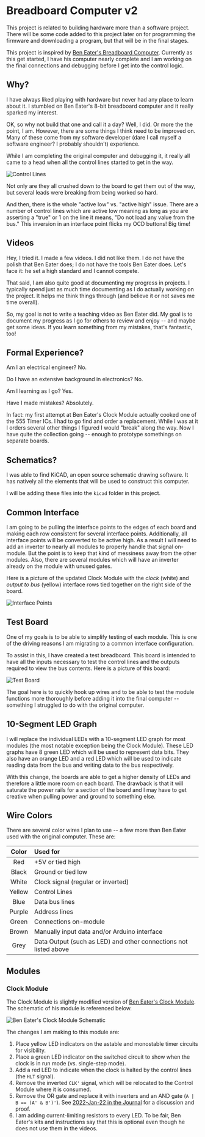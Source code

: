 # Breadboard Computer v2

This project is related to building hardware more than a software project.  There will be some code added to this project later on for programming the firmware and downloading a program, but that will be in the final stages.

This project is inspired by [Ben Eater's Breadboard Computer](https://eater.net/8bit).  Currently as this get started, I have his computer nearly complete and I am working on the final connections and debugging before I get into the control logic.


## Why?

I have always liked playing with hardware but never had any place to learn about it.  I stumbled on Ben Eater's 8-bit breadboard computer and it really sparked my interest.

OK, so why not build that one and call it a day?  Well, I did.  Or more the the point, I am.  However, there are some things I think need to be improved on.  Many of these come from my software developer (dare I call myself a software engineer?  I probably shouldn't) experience.

While I am completing the original computer and debugging it, it really all came to a head when all the control lines started to get in the way.

![Control Lines](images/IMG_7379.jpg)

Not only are they all crushed down to the board to get them out of the way, but several leads were breaking from being worked so hard.

And then, there is the whole "active low" vs. "active high" issue.  There are a number of control lines which are active low meaning as long as you are asserting a "true" or 1 on the line it means, "Do not load any value from the bus."  This inversion in an interface point flicks my OCD buttons!  Big time!


## Videos

Hey, I tried it.  I made a few videos.  I did not like them.  I do not have the polish that Ben Eater does; I do not have the tools Ben Eater does.  Let's face it: he set a high standard and I cannot compete.

That said, I am also quite good at documenting my progress in projects.  I typically spend just as much time documenting as I do actually working on the project.  It helps me think things through (and believe it or not saves me time overall).

So, my goal is not to write a teaching video as Ben Eater did.  My goal is to document my progress as I go for others to review and enjoy -- and maybe get some ideas.  If you learn something from my mistakes, that's fantastic, too!


## Formal Experience?

Am I an electrical engineer?  No.

Do I have an extensive background in electronics?  No.

Am I learning as I go?  Yes.

Have I made mistakes?  Absolutely.

In fact: my first attempt at Ben Eater's Clock Module actually cooked one of the 555 Timer ICs.  I had to go find and order a replacement.  While I was at it I orders several other things I figured I would "break" along the way.  Now I have quite the collection going -- enough to prototype somethings on separate boards.


## Schematics?

I was able to find KiCAD, an open source schematic drawing software.  It has natively all the elements that will be used to construct this computer.

I will be adding these files into the `kicad` folder in this project.


## Common Interface

I am going to be pulling the interface points to the edges of each board and making each row consistent for several interface points.  Additionally, all interface points will be converted to be active high.  As a result I will need to add an inverter to nearly all modules to properly handle that signal on-module.  But the point is to keep that kind of messiness away from the other modules.  Also, there are several modules which will have an inverter already on the module with unused gates.

Here is a picture of the updated Clock Module with the *clock* (white) and *output to bus* (yellow) interface rows tied together on the right side of the board.

![Interface Points](images/IMG_7381.jpg)


## Test Board

One of my goals is to be able to simplify testing of each module.  This is one of the driving reasons I am migrating to a common interface configuration.

To assist in this, I have created a test breadboard.  This board is intended to have all the inputs necessary to test the control lines and the outputs required to view the bus contents.  Here is a picture of this board:

![Test Board](images/IMG_7385.jpg)

The goal here is to quickly hook up wires and to be able to test the module functions more thoroughly before adding it into the final computer -- something I struggled to do with the original computer.


## 10-Segment LED Graph

I will replace the individual LEDs with a 10-segment LED graph for most modules (the most notable exception being the Clock Module).  These LED graphs have 8 green LED which will be used to represent data bits.  They also have an orange LED and a red LED which will be used to indicate reading data from the bus and writing data to the bus respectively.

With this change, the boards are able to get a higher density of LEDs and therefore a little more room on each board.  The drawback is that it will saturate the power rails for a section of the board and I may have to get creative when pulling power and ground to something else.


## Wire Colors

There are several color wires I plan to use -- a few more than Ben Eater used with the original computer.  These are:

| Color | Used for |
|:-----:|:---------|
| Red   | +5V or tied high |
| Black | Ground or tied low |
| White | Clock signal (regular or inverted) |
| Yellow | Control Lines |
| Blue | Data bus lines |
| Purple | Address lines |
| Green | Connections on-module |
| Brown | Manually input data and/or Arduino interface |
| Grey | Data Output (such as LED) and other connections not listed above |


## Modules

### Clock Module

The Clock Module is slightly modified version of [Ben Eater's Clock Module](https://eater.net/8bit/clock).  The schematic of his module is referenced below.

![Ben Eater's Clock Module Schematic](https://eater.net/schematics/clock.png)

The changes I am making to this module are:
1. Place yellow LED indicators on the astable and monostable timer circuits for visibility.
1. Place a green LED indicator on the switched circuit to show when the clock is in run mode (vs. single-step mode).
1. Add a red LED to indicate when the clock is halted by the control lines (the `HLT` signal).
1. Remove the inverted `CLK'` signal, which will be relocated to the Control Module where it is consumed.
1. Remove the OR gate and replace it with inverters and an AND gate (`A | B == (A' & B')'`).  See [2022-Jan-22 in the Journal](journals/Journal-01-Clock.md#2022-Jan-22) for a discussion and proof.
1. I am adding current-limiting resistors to every LED.  To be fair, Ben Eater's kits and instructions say that this is optional even though he does not use them in the videos.



